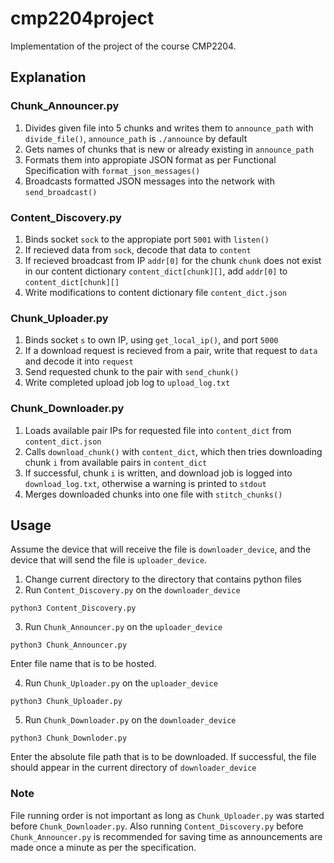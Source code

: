# cmp2204project

Implementation of the project of the course CMP2204.

## Explanation

### Chunk_Announcer.py

1) Divides given file into 5 chunks and writes them to `announce_path` with `divide_file()`, `announce_path` is `./announce` by default
2) Gets names of chunks that is new or already existing in `announce_path`
3) Formats them into appropiate JSON format as per Functional Specification with `format_json_messages()`
4) Broadcasts formatted JSON messages into the network with `send_broadcast()`

### Content_Discovery.py

1) Binds socket `sock` to the appropiate port `5001` with `listen()`
2) If recieved data from `sock`, decode that data to `content`
3) If recieved broadcast from IP `addr[0]` for the chunk `chunk` does not exist in our content dictionary `content_dict[chunk][]`, add `addr[0]` to `content_dict[chunk][]`
4) Write modifications to content dictionary file `content_dict.json`

### Chunk_Uploader.py

1) Binds socket `s` to own IP, using `get_local_ip()`, and port `5000`
2) If a download request is recieved from a pair, write that request to `data` and decode it into `request`
3) Send requested chunk to the pair with `send_chunk()`
4) Write completed upload job log to `upload_log.txt`

### Chunk_Downloader.py

1) Loads available pair IPs for requested file into `content_dict` from `content_dict.json`
2) Calls `download_chunk()` with `content_dict`, which then tries downloading chunk `i` from available pairs in `content_dict`
3) If successful, chunk `i` is written, and download job is logged into `download_log.txt`, otherwise a warning is printed to `stdout`
4) Merges downloaded chunks into one file with `stitch_chunks()`

## Usage

Assume the device that will receive the file is `downloader_device`, and the device that will send the file is `uploader_device`.

1) Change current directory to the directory that contains python files
2) Run `Content_Discovery.py` on the `downloader_device`
```
python3 Content_Discovery.py
```
3) Run `Chunk_Announcer.py` on the `uploader_device`
```
python3 Chunk_Announcer.py
```
Enter file name that is to be hosted.

4) Run `Chunk_Uploader.py` on the `uploader_device`
```
python3 Chunk_Uploader.py
```
5) Run `Chunk_Downloader.py` on the `downloader_device`
```
python3 Chunk_Downloder.py
```
Enter the absolute file path that is to be downloaded.
If successful, the file should appear in the current directory of `downloader_device`


### Note
File running order is not important as long as `Chunk_Uploader.py` was started before `Chunk_Downloader.py`. Also running `Content_Discovery.py` before `Chunk_Announcer.py` is recommended for saving time as announcements are made once a minute as per the specification.
